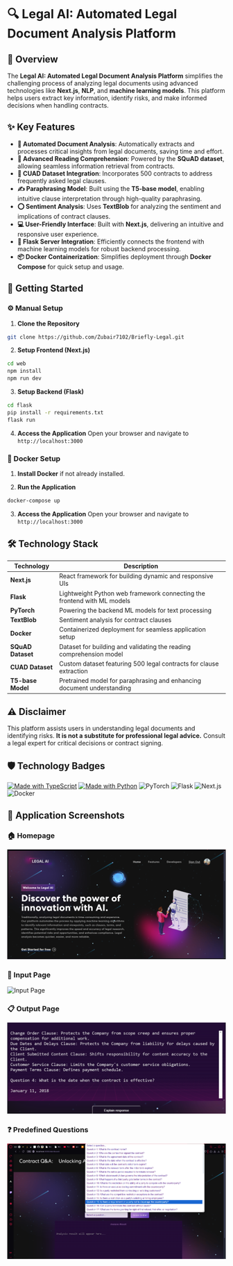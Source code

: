 # 🔍 Legal AI: Automated Legal Document Analysis Platform

## 🌟 Overview
The **Legal AI: Automated Legal Document Analysis Platform** simplifies the challenging process of analyzing legal documents using advanced technologies like **Next.js**, **NLP**, and **machine learning models**. This platform helps users extract key information, identify risks, and make informed decisions when handling contracts.

## ✨ Key Features
* **📃 Automated Document Analysis**: Automatically extracts and processes critical insights from legal documents, saving time and effort.
* **📖 Advanced Reading Comprehension**: Powered by the **SQuAD dataset**, allowing seamless information retrieval from contracts.
* **📑 CUAD Dataset Integration**: Incorporates 500 contracts to address frequently asked legal clauses.
* **✍️ Paraphrasing Model**: Built using the **T5-base model**, enabling intuitive clause interpretation through high-quality paraphrasing.
* **⭕ Sentiment Analysis**: Uses **TextBlob** for analyzing the sentiment and implications of contract clauses.
* **💻 User-Friendly Interface**: Built with **Next.js**, delivering an intuitive and responsive user experience.
* **🔗 Flask Server Integration**: Efficiently connects the frontend with machine learning models for robust backend processing.
* **📦 Docker Containerization**: Simplifies deployment through **Docker Compose** for quick setup and usage.

## 🚀 Getting Started

### ⚙️ Manual Setup
1. **Clone the Repository**
```bash
git clone https://github.com/Zubair7102/Briefly-Legal.git
```

2. **Setup Frontend (Next.js)**
```bash
cd web
npm install
npm run dev
```

3. **Setup Backend (Flask)**
```bash
cd flask
pip install -r requirements.txt
flask run
```

4. **Access the Application**
Open your browser and navigate to `http://localhost:3000`

### 🐳 Docker Setup
1. **Install Docker** if not already installed.

2. **Run the Application**
```bash
docker-compose up
```

3. **Access the Application**
Open your browser and navigate to `http://localhost:3000`

## 🛠️ Technology Stack

| Technology | Description | 
|-----------|-------------|
| **Next.js** | React framework for building dynamic and responsive UIs |
| **Flask** | Lightweight Python web framework connecting the frontend with ML models |
| **PyTorch** | Powering the backend ML models for text processing |
| **TextBlob** | Sentiment analysis for contract clauses |
| **Docker** | Containerized deployment for seamless application setup |
| **SQuAD Dataset** | Dataset for building and validating the reading comprehension model |
| **CUAD Dataset** | Custom dataset featuring 500 legal contracts for clause extraction |
| **T5-base Model** | Pretrained model for paraphrasing and enhancing document understanding |

## ⚠️ Disclaimer
This platform assists users in understanding legal documents and identifying risks. **It is not a substitute for professional legal advice.** Consult a legal expert for critical decisions or contract signing.

## 🛡️ Technology Badges
[![Made with TypeScript](https://forthebadge.com/images/badges/made-with-typescript.svg)](https://forthebadge.com)
[![Made with Python](https://forthebadge.com/images/badges/made-with-python.svg)](https://forthebadge.com)
![PyTorch](https://img.shields.io/badge/PyTorch-EE4C2C?style=for-the-badge&logo=pytorch&logoColor=white)
![Flask](https://img.shields.io/badge/Flask-000000?style=for-the-badge&logo=flask&logoColor=white)
![Next.js](https://img.shields.io/badge/next.js-000000?style=for-the-badge&logo=nextdotjs&logoColor=white)
![Docker](https://img.shields.io/badge/Docker-2CA5E0?style=for-the-badge&logo=docker&logoColor=white)

## 📸 Application Screenshots

### 🏠 Homepage
![Homepage](screenshots/Homepage.png)

### 📝 Input Page
![Input Page](screenshots/Inputpng.png)

### 📋 Output Page
![Output Page](screenshots/Output.png)

### ❓ Predefined Questions
![Predefined Questions](screenshots/PredefinedQuestions.png)